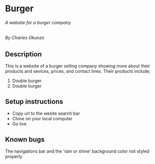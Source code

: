 # Burger
###### A website for a burger company
###### By Charles Okunzo

## Description
This is a website of a burger selling company showing more about their products and sevices, prices, and contact lines.
Their products include;
1. Double burger
2. Double burger
## Setup instructions
* Copy url to the wesite search bar
* Clone on your local computer
* Go live
## Known bugs
The navigations bar  and the 'rain or shine' background color not styled properly
